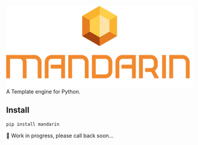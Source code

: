 ![Amber](./logo/Group.png)
A Template engine for Python.

## Install
```bash
pip install mandarin
```
🌱 Work in progress, please call back soon...


